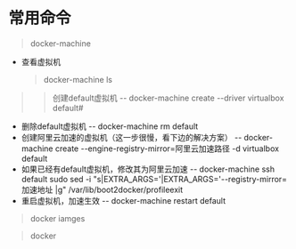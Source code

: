 # 常用命令
> docker-machine
* 查看虚拟机
    > docker-machine ls
>> 创建default虚拟机
-- docker-machine create --driver virtualbox default#
- 删除default虚拟机
-- docker-machine rm default
- 创建阿里云加速的虚拟机（这一步很慢，看下边的解决方案）
-- docker-machine create --engine-registry-mirror=阿里云加速路径 -d virtualbox default
- 如果已经有default虚拟机，修改其为阿里云加速
-- docker-machine ssh default sudo sed -i "s|EXTRA_ARGS='|EXTRA_ARGS='--registry-mirror=加速地址 |g" /var/lib/boot2docker/profileexit 
- 重启虚拟机，加速生效
-- docker-machine restart default

> docker iamges

> docker 